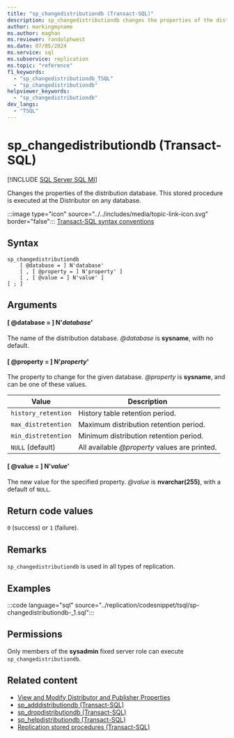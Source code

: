 ```yaml
---
title: "sp_changedistributiondb (Transact-SQL)"
description: sp_changedistributiondb changes the properties of the distribution database.
author: markingmyname
ms.author: maghan
ms.reviewer: randolphwest
ms.date: 07/05/2024
ms.service: sql
ms.subservice: replication
ms.topic: "reference"
f1_keywords:
  - "sp_changedistributiondb_TSQL"
  - "sp_changedistributiondb"
helpviewer_keywords:
  - "sp_changedistributiondb"
dev_langs:
  - "TSQL"
---
```

# sp_changedistributiondb (Transact-SQL)

[!INCLUDE [SQL Server SQL MI](../../includes/applies-to-version/sql-asdbmi.md)]

Changes the properties of the distribution database. This stored procedure is executed at the Distributor on any database.

:::image type="icon" source="../../includes/media/topic-link-icon.svg" border="false"::: [Transact-SQL syntax conventions](../../t-sql/language-elements/transact-sql-syntax-conventions-transact-sql.md)

## Syntax

```syntaxsql
sp_changedistributiondb
    [ @database = ] N'database'
    [ , [ @property = ] N'property' ]
    [ , [ @value = ] N'value' ]
[ ; ]
```

## Arguments

#### [ @database = ] N'*database*'

The name of the distribution database. *@database* is **sysname**, with no default.

#### [ @property = ] N'*property*'

The property to change for the given database. *@property* is **sysname**, and can be one of these values.

| Value | Description |
| --- | --- |
| `history_retention` | History table retention period. |
| `max_distretention` | Maximum distribution retention period. |
| `min_distretention` | Minimum distribution retention period. |
| `NULL` (default) | All available *@property* values are printed. |

#### [ @value = ] N'*value*'

The new value for the specified property. *@value* is **nvarchar(255)**, with a default of `NULL`.

## Return code values

`0` (success) or `1` (failure).

## Remarks

`sp_changedistributiondb` is used in all types of replication.

## Examples

:::code language="sql" source="../replication/codesnippet/tsql/sp-changedistributiondb-_1.sql":::

## Permissions

Only members of the **sysadmin** fixed server role can execute `sp_changedistributiondb`.

## Related content

- [View and Modify Distributor and Publisher Properties](../replication/view-and-modify-distributor-and-publisher-properties.md)
- [sp_adddistributiondb (Transact-SQL)](sp-adddistributiondb-transact-sql.md)
- [sp_dropdistributiondb (Transact-SQL)](sp-dropdistributiondb-transact-sql.md)
- [sp_helpdistributiondb (Transact-SQL)](sp-helpdistributiondb-transact-sql.md)
- [Replication stored procedures (Transact-SQL)](replication-stored-procedures-transact-sql.md)
